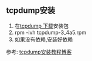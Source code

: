 
## tcpdump安装
1. 在[tcpdump 下载][tcpdump下载]安装包
2. rpm -ivh tcpdump-3_4a5.rpm
3. 如果没有依赖,安装好依赖

参考:
[tcpdump安装教程博客](https://www.cnblogs.com/cipc/articles/2428282.html)

[tcpdump下载]:https://centos.pkgs.org/7/centos-x86_64/tcpdump-4.9.2-3.el7.x86_64.rpm.html